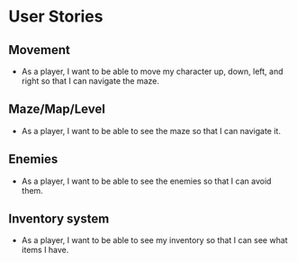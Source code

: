 # User Stories

## Movement

* As a player, I want to be able to move my character up, down, left, and right so that I can navigate the maze.

## Maze/Map/Level

* As a player, I want to be able to see the maze so that I can navigate it.

## Enemies

* As a player, I want to be able to see the enemies so that I can avoid them.

## Inventory system

* As a player, I want to be able to see my inventory so that I can see what items I have.